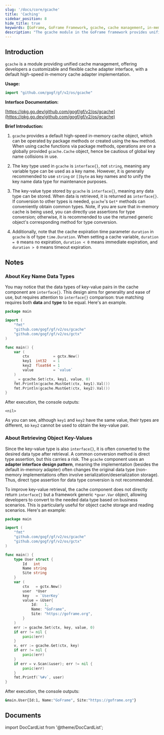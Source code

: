 ```yaml
---
slug: '/docs/core/gcache'
title: 'Caching'
sidebar_position: 8
hide_title: true
keywords: [GoFrame, GoFrame Framework, gcache, cache management, in-memory cache, cache adapter, key-value pair, interface design, data type conversion, adapter interface]
description: "The gcache module in the GoFrame framework provides unified cache management functions, including in-memory cache adapter implementation. gcache supports custom key data types and stores any data type, using generic objects for type conversion to avoid risks from direct type assertions. Additionally, gcache offers cache expiration settings, making it flexibly suitable for various caching scenarios."
---
```


## Introduction

`gcache` is a module providing unified cache management, offering developers a customizable and flexible cache adapter interface, with a default high-speed in-memory cache adapter implementation.

**Usage:**

```go
import "github.com/gogf/gf/v2/os/gcache"
```

**Interface Documentation:**

[https://pkg.go.dev/github.com/gogf/gf/v2/os/gcache](https://pkg.go.dev/github.com/gogf/gf/v2/os/gcache)

**Brief Introduction:**

1. `gcache` provides a default high-speed in-memory cache object, which can be operated by package methods or created using the `New` method. When using cache functions via package methods, operations are on a globally provided `gcache.Cache` object, hence be cautious of global key name collisions in use.

2. The key type used in `gcache` is `interface{}`, not `string`, meaning any variable type can be used as a key name. However, it is generally recommended to use `string` or `[]byte` as key names and to unify the key name data type for maintenance purposes.

3. The key-value type stored by `gcache` is `interface{}`, meaning any data type can be stored. When data is retrieved, it is returned as `interface{}`. If conversion to other types is needed, `gcache`'s `Get*` methods can conveniently obtain common types. Note, if you are sure that in-memory cache is being used, you can directly use assertions for type conversion; otherwise, it is recommended to use the returned generic object's corresponding method for type conversion.

4. Additionally, note that the cache expiration time parameter `duration` in `gcache` is of type `time.Duration`. When setting a cache variable, `duration = 0` means no expiration, `duration < 0` means immediate expiration, and `duration > 0` means timeout expiration.

## Notes

### About Key Name Data Types

You may notice that the data types of key-value pairs in the cache component are `interface{}`. This design aims for generality and ease of use, but requires attention to `interface{}` comparison: true matching requires both **data** and **type** to be equal. Here's an example.

```go
package main

import (
    "fmt"
    "github.com/gogf/gf/v2/os/gcache"
    "github.com/gogf/gf/v2/os/gctx"
)

func main() {
    var (
        ctx           = gctx.New()
        key1  int32   = 1
        key2  float64 = 1
        value         = `value`
    )
    _ = gcache.Set(ctx, key1, value, 0)
    fmt.Println(gcache.MustGet(ctx, key1).Val())
    fmt.Println(gcache.MustGet(ctx, key2).Val())
}
```

After execution, the console outputs:

```value
<nil>
```

As you can see, although `key1` and `key2` have the same value, their types are different, so `key2` cannot be used to obtain the key-value pair.

### About Retrieving Object Key-Values

Since the key-value type is also `interface{}`, it is often converted to the desired data type after retrieval. A common conversion method is direct type assertion, but this carries a risk. The `gcache` component uses an **adapter interface design pattern**, meaning the implementation (besides the default in-memory adapter) often changes the original data type (non-memory implementations often involve serialization/deserialization storage). Thus, direct type assertion for data type conversion is not recommended.

To improve key-value retrieval, the cache component does not directly return `interface{}` but a framework generic `*gvar.Var` object, allowing developers to convert to the needed data type based on business scenarios. This is particularly useful for object cache storage and reading scenarios. Here's an example:

```go
package main

import (
    "fmt"
    "github.com/gogf/gf/v2/os/gcache"
    "github.com/gogf/gf/v2/os/gctx"
)

func main() {
    type User struct {
        Id   int
        Name string
        Site string
    }
    var (
        ctx   = gctx.New()
        user  *User
        key   = `UserKey`
        value = &User{
            Id:   1,
            Name: "GoFrame",
            Site: "https://goframe.org",
        }
    )
    err := gcache.Set(ctx, key, value, 0)
    if err != nil {
        panic(err)
    }
    v, err := gcache.Get(ctx, key)
    if err != nil {
        panic(err)
    }
    if err = v.Scan(&user); err != nil {
        panic(err)
    }
    fmt.Printf(`%#v`, user)
}
```

After execution, the console outputs:

```bash
&main.User{Id:1, Name:"GoFrame", Site:"https://goframe.org"}
```

## Documents
import DocCardList from '@theme/DocCardList';

<DocCardList />